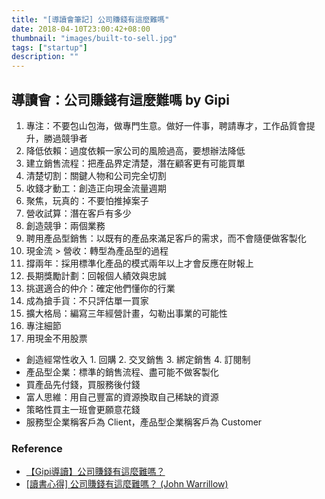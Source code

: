 ```yaml
---
title: "[導讀會筆記] 公司賺錢有這麼難嗎"
date: 2018-04-10T23:00:42+08:00
thumbnail: "images/built-to-sell.jpg"
tags: ["startup"]
description: ""
---
```


## 導讀會：公司賺錢有這麼難嗎 by Gipi

1. 專注：不要包山包海，做專門生意。做好一件事，聘請專才，工作品質會提升，勝過競爭者
2. 降低依賴：過度依賴一家公司的風險過高，要想辦法降低
3. 建立銷售流程：把產品界定清楚，潛在顧客更有可能買單
4. 清楚切割：關鍵人物和公司完全切割
5. 收錢才動工：創造正向現金流量週期
6. 聚焦，玩真的：不要怕推掉案子
7. 營收試算：潛在客戶有多少
8. 創造競爭：兩個業務
9. 聘用產品型銷售：以既有的產品來滿足客戶的需求，而不會隨便做客製化
10. 現金流 > 營收：轉型為產品型的過程
11. 撐兩年：採用標準化產品的模式兩年以上才會反應在財報上
12. 長期獎勵計劃：回報個人績效與忠誠
13. 挑選適合的仲介：確定他們懂你的行業
14. 成為搶手貨：不只評估單一買家
15. 擴大格局：編寫三年經營計畫，勾勒出事業的可能性
16. 專注細節
17. 用現金不用股票

- 創造經常性收入 1. 回購 2. 交叉銷售 3. 綁定銷售 4. 訂閱制
- 產品型企業：標準的銷售流程、盡可能不做客製化
- 買產品先付錢，買服務後付錢
- 富人思維：用自己豐富的資源換取自己稀缺的資源
- 策略性買主一班會更願意花錢
- 服務型企業稱客戶為 Client，產品型企業稱客戶為 Customer

### Reference
- [【Gipi導讀】公司賺錢有這麼難嗎？](http://tesa.today/article/1854)
- [[讀書心得] 公司賺錢有這麼難嗎？ (John Warrillow)](http://www.victorgau.com/?p=1112)

